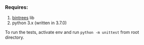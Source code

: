 ### Requires:
1. [bintrees](https://pypi.org/project/bintrees/) lib
2. python 3.x (written in 3.7.0)

To run the tests, activate env and run ```python -m unittest``` from root directory.
